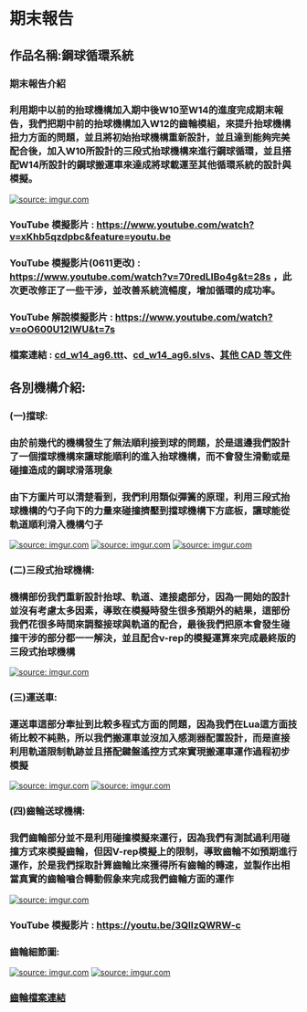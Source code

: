 # 期末報告
## 作品名稱:鋼球循環系統
### 期末報告介紹


### 利用期中以前的抬球機構加入期中後W10至W14的進度完成期末報告，我們把期中前的抬球機構加入W12的齒輪模組，來提升抬球機構扭力方面的問題，並且將初始抬球機構重新設計，並且達到能夠完美配合後，加入W10所設計的三段式抬球機構來進行鋼球循環，並且搭配W14所設計的鋼球搬運車來達成將球載運至其他循環系統的設計與模擬。
<a href="https://imgur.com/5ovC0uu"><img src="https://i.imgur.com/5ovC0uu.png" title="source: imgur.com" /></a>
### YouTube 模擬影片 : https://www.youtube.com/watch?v=xKhb5qzdpbc&feature=youtu.be
### YouTube 模擬影片(0611更改) : https://www.youtube.com/watch?v=70redLIBo4g&t=28s ，此次更改修正了一些干涉，並改善系統流暢度，增加循環的成功率。
### YouTube 解說模擬影片 : https://www.youtube.com/watch?v=oO600U12IWU&t=7s
### 檔案連結 : [cd_w14_ag6.ttt](https://github.com/s40523122/cd2018_hw/blob/master/lifter/cd_w14_ag6.ttt?raw=true)、[cd_w14_ag6.slvs](https://github.com/s40523122/cd2018_hw/tree/master/lifter/6-barLifter)、[其他 CAD 等文件](https://github.com/s40523122/cd2018_hw/tree/master/lifter)
## 各別機構介紹:
### (一)擋球:
### 由於前幾代的機構發生了無法順利接到球的問題，於是這邊我們設計了一個擋球機構來讓球能順利的進入抬球機構，而不會發生滑動或是碰撞造成的鋼球滑落現象

### 由下方圖片可以清楚看到，我們利用類似彈簧的原理，利用三段式抬球機構的勺子向下的力量來碰撞擠壓到擋球機構下方底板，讓球能從軌道順利滑入機構勺子
<a href="https://imgur.com/SnijbUy"><img src="https://i.imgur.com/SnijbUy.png" title="source: imgur.com" /></a>
<a href="https://imgur.com/qnqd6wi"><img src="https://i.imgur.com/qnqd6wi.png" title="source: imgur.com" /></a>
<a href="https://imgur.com/ySJxe99"><img src="https://i.imgur.com/ySJxe99.png" title="source: imgur.com" /></a>
### (二)三段式抬球機構:
### 機構部份我們重新設計抬球、軌道、連接處部分，因為一開始的設計並沒有考慮太多因素，導致在模擬時發生很多預期外的結果，這部份我們花很多時間來調整接球與軌道的配合，最後我們把原本會發生碰撞干涉的部分都一一解決，並且配合v-rep的模擬運算來完成最終版的三段式抬球機構
<a href="https://imgur.com/X7OBAqD"><img src="https://i.imgur.com/X7OBAqD.png" title="source: imgur.com" /></a>
### (三)運送車:
### 運送車這部分牽扯到比較多程式方面的問題，因為我們在Lua這方面技術比較不純熟，所以我們搬運車並沒加入感測器配置設計，而是直接利用軌道限制軌跡並且搭配鍵盤遙控方式來實現搬運車運作過程初步模擬
<a href="https://imgur.com/VPCsDo3"><img src="https://i.imgur.com/VPCsDo3.png" title="source: imgur.com" /></a>
<a href="https://imgur.com/vGDDiT2"><img src="https://i.imgur.com/vGDDiT2.png" title="source: imgur.com" /></a>
### (四)齒輪送球機構:
### 我們齒輪部分並不是利用碰撞模擬來運行，因為我們有測試過利用碰撞方式來模擬齒輪，但因V-rep模擬上的限制，導致齒輪不如預期進行運作，於是我們採取計算齒輪比來獲得所有齒輪的轉速，並製作出相當真實的齒輪嚙合轉動假象來完成我們齒輪方面的運作
<a href="https://imgur.com/7gL7R9z"><img src="https://i.imgur.com/7gL7R9z.png" title="source: imgur.com" /></a>
### YouTube 模擬影片 : https://youtu.be/3QIIzQWRW-c
### 齒輪細節圖:
<a href="https://imgur.com/4myaMXn"><img src="https://i.imgur.com/4myaMXn.png" title="source: imgur.com" /></a>
<a href="https://imgur.com/rCek7DB"><img src="https://i.imgur.com/rCek7DB.png" title="source: imgur.com" /></a>
### [齒輪檔案連結](https://github.com/s40523122/cd2018_hw/tree/master/lifter/GearLifter)


















